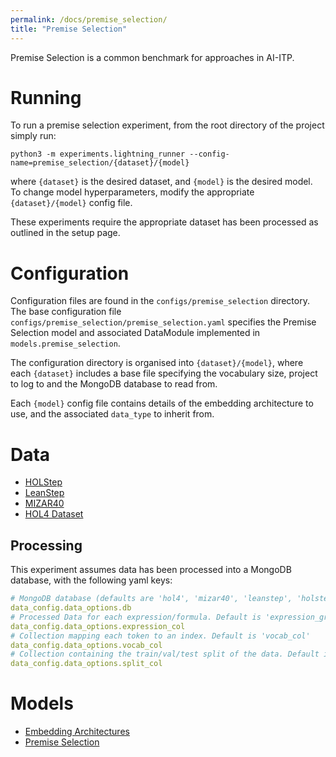 ```yaml
---
permalink: /docs/premise_selection/
title: "Premise Selection"
---
```


Premise Selection is a common benchmark for approaches in AI-ITP. 

# Running 
To run a premise selection experiment, from the root directory of the project simply run:

```terminal
python3 -m experiments.lightning_runner --config-name=premise_selection/{dataset}/{model}
```

where `{dataset}` is the desired dataset, and `{model}` is the desired model.
To change model hyperparameters, modify the appropriate `{dataset}/{model}` config file.

These experiments require the appropriate dataset has been processed as outlined in the setup page.

# Configuration

Configuration files are found in the `configs/premise_selection` directory.
The base configuration file `configs/premise_selection/premise_selection.yaml` specifies the 
Premise Selection model and associated DataModule implemented in `models.premise_selection`. 

The configuration directory is organised into `{dataset}/{model}`, where each `{dataset}` 
includes a base file specifying the vocabulary size, project to log to and the MongoDB database to read from.

Each `{model}` config file contains details of the embedding architecture to use, and the associated `data_type` to inherit from.

# Data
- [HOLStep](/bait/docs/data/#holstep)
- [LeanStep](/bait/docs/data/#leanstep)
- [MIZAR40](/bait/docs/data/#mizar40)
- [HOL4 Dataset](/bait/docs/data/#hol4)

## Processing
This experiment assumes data has been processed into a MongoDB database, with the following yaml keys:

```yaml
# MongoDB database (defaults are 'hol4', 'mizar40', 'leanstep', 'holstep')
data_config.data_options.db
# Processed Data for each expression/formula. Default is 'expression_graphs'
data_config.data_options.expression_col 
# Collection mapping each token to an index. Default is 'vocab_col'
data_config.data_options.vocab_col 
# Collection containing the train/val/test split of the data. Default is 'split_data'
data_config.data_options.split_col 
```

# Models
- [Embedding Architectures](/bait/docs/models/#embedding-models)
- [Premise Selection](/bait/docs/models/#premise-selection)
